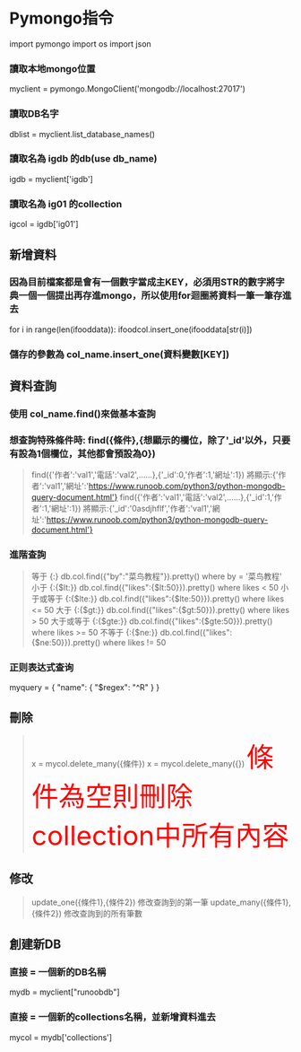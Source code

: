 # Pymongo指令



import pymongo
import os
import json

### 讀取本地mongo位置
myclient = pymongo.MongoClient('mongodb://localhost:27017')      
### 讀取DB名字
dblist = myclient.list_database_names()                                                            
### 讀取名為 igdb 的db(use db_name)
igdb = myclient['igdb']                                          
### 讀取名為 ig01 的collection
igcol = igdb['ig01']                                             

## 新增資料
### 因為目前檔案都是會有一個數字當成主KEY，必須用STR的數字將字典一個一個提出再存進mongo，所以使用for迴圈將資料一筆一筆存進去
for i in range(len(ifooddata)):
    ifoodcol.insert_one(ifooddata[str(i)])
### 儲存的參數為 col_name.insert_one(資料變數[KEY])

## 資料查詢
### 使用 col_name.find()來做基本查詢
### 想查詢特殊條件時: find({條件},{想顯示的欄位，除了'_id'以外，只要有設為1個欄位，其他都會預設為0})
>find({'作者':'val1','電話':'val2',......},{'_id':0,'作者':1,'網址':1})
>將顯示:{'作者':'val1','網址':'https://www.runoob.com/python3/python-mongodb-query-document.html'}
>find({'作者':'val1','電話':'val2',......},{'_id':1,'作者':1,'網址':1})
>將顯示:{'_id':'0asdjhflf','作者':'val1','網址':'https://www.runoob.com/python3/python-mongodb-query-document.html'}

### 進階查詢
>等于	{<key>:<value>}	db.col.find({"by":"菜鸟教程"}).pretty()	where by = '菜鸟教程'
>小于	{<key>:{$lt:<value>}}	db.col.find({"likes":{$lt:50}}).pretty()	where likes < 50
>小于或等于	{<key>:{$lte:<value>}}	db.col.find({"likes":{$lte:50}}).pretty()	where likes <= 50
>大于	{<key>:{$gt:<value>}}	db.col.find({"likes":{$gt:50}}).pretty()	where likes > 50
>大于或等于	{<key>:{$gte:<value>}}	db.col.find({"likes":{$gte:50}}).pretty()	where likes >= 50
>不等于	{<key>:{$ne:<value>}}	db.col.find({"likes":{$ne:50}}).pretty()	where likes != 50

### 正则表达式查询
myquery = { "name": { "$regex": "^R" } }


## 刪除
>x = mycol.delete_many({條件})
x = mycol.delete_many({})  <font color=red size=72>條件為空則刪除collection中所有內容</font>

## 修改
>update_one({條件1},{條件2})     修改查詢到的第一筆
update_many({條件1},{條件2})    修改查詢到的所有筆數


## 創建新DB
### 直接 = 一個新的DB名稱
mydb = myclient["runoobdb"]
### 直接 = 一個新的collections名稱，並新增資料進去
mycol = mydb['collections']
